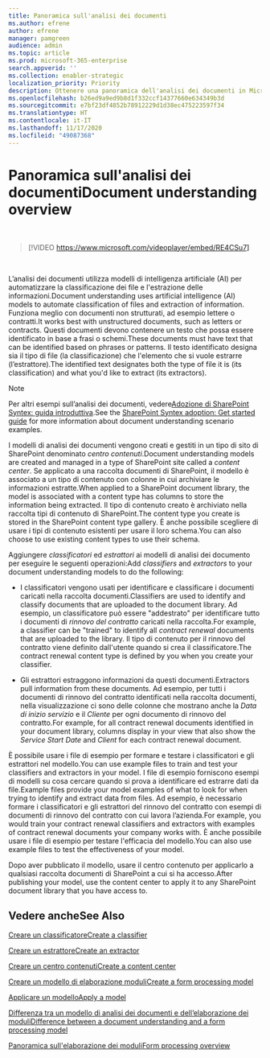 ```yaml
---
title: Panoramica sull'analisi dei documenti
ms.author: efrene
author: efrene
manager: pamgreen
audience: admin
ms.topic: article
ms.prod: microsoft-365-enterprise
search.appverid: ''
ms.collection: enabler-strategic
localization_priority: Priority
description: Ottenere una panoramica dell'analisi dei documenti in Microsoft SharePoint Syntex.
ms.openlocfilehash: b26ed9a9ed9b8d1f332ccf14377660e634349b3d
ms.sourcegitcommit: e7bf23df4852b78912229d1d38ec475223597f34
ms.translationtype: HT
ms.contentlocale: it-IT
ms.lasthandoff: 11/17/2020
ms.locfileid: "49087368"
---
```

# <a name="document-understanding-overview"></a><span data-ttu-id="22c48-103">Panoramica sull'analisi dei documenti</span><span class="sxs-lookup"><span data-stu-id="22c48-103">Document understanding overview</span></span>


</br>

> [!VIDEO https://www.microsoft.com/videoplayer/embed/RE4CSu7] 

</br>

<span data-ttu-id="22c48-104">L’analisi dei documenti utilizza modelli di intelligenza artificiale (AI) per automatizzare la classificazione dei file e l'estrazione delle informazioni.</span><span class="sxs-lookup"><span data-stu-id="22c48-104">Document understanding uses artificial intelligence (AI) models to automate classification of files and extraction of information.</span></span> <span data-ttu-id="22c48-105">Funziona meglio con documenti non strutturati, ad esempio lettere o contratti.</span><span class="sxs-lookup"><span data-stu-id="22c48-105">It works best with unstructured documents, such as letters or contracts.</span></span> <span data-ttu-id="22c48-106">Questi documenti devono contenere un testo che possa essere identificato in base a frasi o schemi.</span><span class="sxs-lookup"><span data-stu-id="22c48-106">These documents must have text that can be identified based on phrases or patterns.</span></span> <span data-ttu-id="22c48-107">Il testo identificato designa sia il tipo di file (la classificazione) che l'elemento che si vuole estrarre (l’estrattore).</span><span class="sxs-lookup"><span data-stu-id="22c48-107">The identified text designates both the type of file it is (its classification) and what you'd like to extract (its extractors).</span></span>

> [!NOTE]
> <span data-ttu-id="22c48-108">Per altri esempi sull’analisi dei documenti, vedere[Adozione di SharePoint Syntex: guida introduttiva](https://docs.microsoft.com/microsoft-365/contentunderstanding/adoption-getstarted#document-understanding-scenario-example).</span><span class="sxs-lookup"><span data-stu-id="22c48-108">See the [SharePoint Syntex adoption: Get started guide](https://docs.microsoft.com/microsoft-365/contentunderstanding/adoption-getstarted#document-understanding-scenario-example) for more information about document understanding scenario examples.</span></span>

<span data-ttu-id="22c48-109">I modelli di analisi dei documenti vengono creati e gestiti in un tipo di sito di SharePoint denominato *centro contenuti*.</span><span class="sxs-lookup"><span data-stu-id="22c48-109">Document understanding models are created and managed in a type of SharePoint site called a *content center*.</span></span> <span data-ttu-id="22c48-110">Se applicato a una raccolta documenti di SharePoint, il modello è associato a un tipo di contenuto con colonne in cui archiviare le informazioni estratte.</span><span class="sxs-lookup"><span data-stu-id="22c48-110">When applied to a SharePoint document library, the model is associated with a content type has columns to store the information being extracted.</span></span> <span data-ttu-id="22c48-111">Il tipo di contenuto creato è archiviato nella raccolta tipi di contenuto di SharePoint.</span><span class="sxs-lookup"><span data-stu-id="22c48-111">The content type you create is stored in the SharePoint content type gallery.</span></span> <span data-ttu-id="22c48-112">È anche possibile scegliere di usare i tipi di contenuto esistenti per usare il loro schema.</span><span class="sxs-lookup"><span data-stu-id="22c48-112">You can also choose to use existing content types to use their schema.</span></span>

<span data-ttu-id="22c48-113">Aggiungere *classificatori* ed *estrattori* ai modelli di analisi dei documento per eseguire le seguenti operazioni:</span><span class="sxs-lookup"><span data-stu-id="22c48-113">Add *classifiers* and *extractors* to your document understanding models to do the following:</span></span> 

- <span data-ttu-id="22c48-114">I classificatori vengono usati per identificare e classificare i documenti caricati nella raccolta documenti.</span><span class="sxs-lookup"><span data-stu-id="22c48-114">Classifiers are used to identify and classify documents that are uploaded to the document library.</span></span> <span data-ttu-id="22c48-115">Ad esempio, un classificatore può essere "addestrato" per identificare tutto i documenti di *rinnovo del contratto* caricati nella raccolta.</span><span class="sxs-lookup"><span data-stu-id="22c48-115">For example, a classifier can be "trained" to identify all *contract renewal* documents that are uploaded to the library.</span></span> <span data-ttu-id="22c48-116">Il tipo di contenuto per il rinnovo del contratto viene definito dall'utente quando si crea il classificatore.</span><span class="sxs-lookup"><span data-stu-id="22c48-116">The contract renewal content type is defined by you when you create your classifier.</span></span>

- <span data-ttu-id="22c48-117">Gli estrattori estraggono informazioni da questi documenti.</span><span class="sxs-lookup"><span data-stu-id="22c48-117">Extractors pull information from these documents.</span></span> <span data-ttu-id="22c48-118">Ad esempio, per tutti i documenti di rinnovo del contratto identificati nella raccolta documenti, nella visualizzazione ci sono delle colonne che mostrano anche la *Data di inizio servizio* e il *Cliente* per ogni documento di rinnovo del contratto.</span><span class="sxs-lookup"><span data-stu-id="22c48-118">For example, for all contract renewal documents identified in your document library, columns display in your view that also show the *Service Start Date* and  *Client* for each contract renewal document.</span></span> 

<span data-ttu-id="22c48-119">È possibile usare i file di esempio per formare e testare i classificatori e gli estrattori nel modello.</span><span class="sxs-lookup"><span data-stu-id="22c48-119">You can use example files to train and test your classifiers and extractors in your model.</span></span> <span data-ttu-id="22c48-120">I file di esempio forniscono esempi di modelli su cosa cercare quando si prova a identificare ed estrarre dati da file.</span><span class="sxs-lookup"><span data-stu-id="22c48-120">Example files provide your model examples of what to look for when trying to identify and extract data from files.</span></span> <span data-ttu-id="22c48-121">Ad esempio, è necessario formare i classificatori e gli estrattori del rinnovo del contratto con esempi di documenti di rinnovo del contratto con cui lavora l’azienda.</span><span class="sxs-lookup"><span data-stu-id="22c48-121">For example, you would train your contract renewal classifiers and extractors with examples of contract renewal documents your company works with.</span></span> <span data-ttu-id="22c48-122">È anche possibile usare i file di esempio per testare l'efficacia del modello.</span><span class="sxs-lookup"><span data-stu-id="22c48-122">You can also use example files to test the effectiveness of your model.</span></span>

<span data-ttu-id="22c48-123">Dopo aver pubblicato il modello, usare il centro contenuto per applicarlo a qualsiasi raccolta documenti di SharePoint a cui si ha accesso.</span><span class="sxs-lookup"><span data-stu-id="22c48-123">After publishing your model, use the content center to apply it to any SharePoint document library that you have access to.</span></span>  



## <a name="see-also"></a><span data-ttu-id="22c48-124">Vedere anche</span><span class="sxs-lookup"><span data-stu-id="22c48-124">See Also</span></span>
[<span data-ttu-id="22c48-125">Creare un classificatore</span><span class="sxs-lookup"><span data-stu-id="22c48-125">Create a classifier</span></span>](create-a-classifier.md)

[<span data-ttu-id="22c48-126">Creare un estrattore</span><span class="sxs-lookup"><span data-stu-id="22c48-126">Create an extractor</span></span>](create-an-extractor.md)

[<span data-ttu-id="22c48-127">Creare un centro contenuti</span><span class="sxs-lookup"><span data-stu-id="22c48-127">Create a content center</span></span>](create-a-content-center.md)

[<span data-ttu-id="22c48-128">Creare un modello di elaborazione moduli</span><span class="sxs-lookup"><span data-stu-id="22c48-128">Create a form processing model</span></span>](create-a-form-processing-model.md)

[<span data-ttu-id="22c48-129">Applicare un modello</span><span class="sxs-lookup"><span data-stu-id="22c48-129">Apply a model</span></span>](apply-a-model.md)   

[<span data-ttu-id="22c48-130">Differenza tra un modello di analisi dei documenti e dell’elaborazione dei moduli</span><span class="sxs-lookup"><span data-stu-id="22c48-130">Difference between a document understanding and a form processing model</span></span>](difference-between-document-understanding-and-form-processing-model.md)
  
[<span data-ttu-id="22c48-131">Panoramica sull'elaborazione dei moduli</span><span class="sxs-lookup"><span data-stu-id="22c48-131">Form processing overview</span></span>](form-processing-overview.md)
